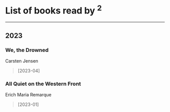 # List of books read by [](https://plus.google.com/u/0/114091474098743820596/)<sup>2</sup>
---

## 2023

### We, the Drowned
Carsten Jensen
> [2023-04] 


### All Quiet on the Western Front
Erich Maria Remarque
> [2023-01] 



